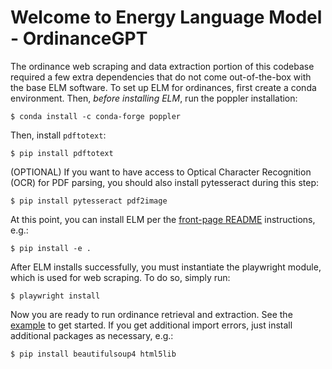 # Welcome to Energy Language Model - OrdinanceGPT

The ordinance web scraping and data extraction portion of this codebase required a few extra dependencies that do not come out-of-the-box with the base ELM software.
To set up ELM for ordinances, first create a conda environment. Then, _before installing ELM_, run the poppler installation:

    $ conda install -c conda-forge poppler

Then, install `pdftotext`:

    $ pip install pdftotext

(OPTIONAL) If you want to have access to Optical Character Recognition (OCR) for PDF parsing, you should also install pytesseract during this step:

    $ pip install pytesseract pdf2image

At this point, you can install ELM per the [front-page README](https://github.com/NREL/elm/blob/main/README.rst) instructions, e.g.:

    $ pip install -e .

After ELM installs successfully, you must instantiate the playwright module, which is used for web scraping.
To do so, simply run:

    $ playwright install

Now you are ready to run ordinance retrieval and extraction. See the [example](https://github.com/NREL/elm/blob/main/examples/ordinance_gpt/README.rst) to get started. If you get additional import errors, just install additional packages as necessary, e.g.:

    $ pip install beautifulsoup4 html5lib
